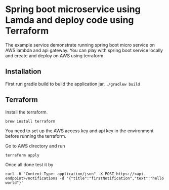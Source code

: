 
# Spring boot microservice using Lamda and deploy code using Terraform
The example service demonstrate running spring boot micro service on AWS lambda and api gateway.
You can play with spring boot service locally and create and deploy on AWS using terraform.
## Installation
First run gradle build to build the application jar.
`
./gradlew build
`
## Terraform
Install the terraform.

`brew install terraform
`

You need to set up the AWS access key and api key in the environment before running the terraform.  

Go to AWS directory and run

`
terraform apply
`

Once all done test it by 

``
curl -H "Content-Type: application/json" -X POST https://<api-endpoint>/notifications -d '{"title":"firstNotification","text":"hello world"}'
``
